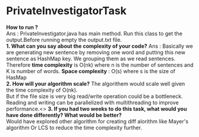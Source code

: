 # PrivateInvestigatorTask
**How to run ?**<br>
Ans : PrivateInvestigator.java has main method. Run this class to get the output.Before running empty the output.txt file.<br>
**1. What can you say about the complexity of your code?**
Ans : Basically we are generating new sentence by removing one word and putting this new sentence as HashMap key. We  grouping them as we read sentences.<br>
Therefore **time complexity** is O(nk) where n is the number of sentences and K is number of words.
**Space complexity** : O(s) where s is the size of HasMap<br>
**2. How will your algorithm scale?**
The algorithem would scale well given the time complexity of O(nk).<br>
 But if the file size is very big read/write operation could be a bottleneck. Reading and writing can be parallelized with multithreading to improve performance.<>
**3. If you had two weeks to do this task, what would you have done differently? What would be
better?**<br>
Would have explored other algorithm for creating diff alorithm like Mayer's algorithm Or LCS to reduce the time complexity further.

